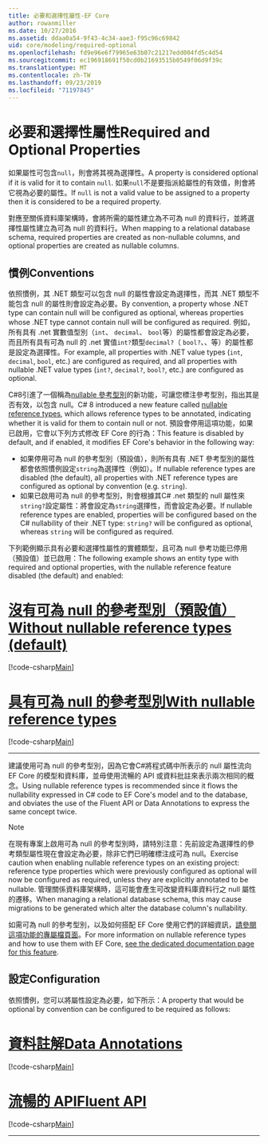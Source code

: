 ```yaml
---
title: 必要和選擇性屬性-EF Core
author: rowanmiller
ms.date: 10/27/2016
ms.assetid: ddaa0a54-9f43-4c34-aae3-f95c96c69842
uid: core/modeling/required-optional
ms.openlocfilehash: fd9e96e6f79965e63b07c21217edd004fd5c4d54
ms.sourcegitcommit: ec196918691f50cd0b21693515b0549f06d9f39c
ms.translationtype: MT
ms.contentlocale: zh-TW
ms.lasthandoff: 09/23/2019
ms.locfileid: "71197845"
---
```

# <a name="required-and-optional-properties"></a><span data-ttu-id="bef93-102">必要和選擇性屬性</span><span class="sxs-lookup"><span data-stu-id="bef93-102">Required and Optional Properties</span></span>

<span data-ttu-id="bef93-103">如果屬性可包含`null`，則會將其視為選擇性。</span><span class="sxs-lookup"><span data-stu-id="bef93-103">A property is considered optional if it is valid for it to contain `null`.</span></span> <span data-ttu-id="bef93-104">如果`null`不是要指派給屬性的有效值，則會將它視為必要的屬性。</span><span class="sxs-lookup"><span data-stu-id="bef93-104">If `null` is not a valid value to be assigned to a property then it is considered to be a required property.</span></span>

<span data-ttu-id="bef93-105">對應至關係資料庫架構時，會將所需的屬性建立為不可為 null 的資料行，並將選擇性屬性建立為可為 null 的資料行。</span><span class="sxs-lookup"><span data-stu-id="bef93-105">When mapping to a relational database schema, required properties are created as non-nullable columns, and optional properties are created as nullable columns.</span></span>

## <a name="conventions"></a><span data-ttu-id="bef93-106">慣例</span><span class="sxs-lookup"><span data-stu-id="bef93-106">Conventions</span></span>

<span data-ttu-id="bef93-107">依照慣例，其 .NET 類型可以包含 null 的屬性會設定為選擇性，而其 .NET 類型不能包含 null 的屬性則會設定為必要。</span><span class="sxs-lookup"><span data-stu-id="bef93-107">By convention, a property whose .NET type can contain null will be configured as optional, whereas properties whose .NET type cannot contain null will be configured as required.</span></span> <span data-ttu-id="bef93-108">例如，所有具有 .net 實數值型別（`int`、 `decimal`、 `bool`等）的屬性都會設定為必要，而且所有具有可為 null 的 .net 實值`int?`類型`decimal?`（ `bool?`、、等）的屬性都是設定為選擇性。</span><span class="sxs-lookup"><span data-stu-id="bef93-108">For example, all properties with .NET value types (`int`, `decimal`, `bool`, etc.) are configured as required, and all properties with nullable .NET value types (`int?`, `decimal?`, `bool?`, etc.) are configured as optional.</span></span>

<span data-ttu-id="bef93-109">C#8引進了一個稱為[nullable 參考型別](/dotnet/csharp/tutorials/nullable-reference-types)的新功能，可讓您標注參考型別，指出其是否有效，以包含 null。</span><span class="sxs-lookup"><span data-stu-id="bef93-109">C# 8 introduced a new feature called [nullable reference types](/dotnet/csharp/tutorials/nullable-reference-types), which allows reference types to be annotated, indicating whether it is valid for them to contain null or not.</span></span> <span data-ttu-id="bef93-110">預設會停用這項功能，如果已啟用，它會以下列方式修改 EF Core 的行為：</span><span class="sxs-lookup"><span data-stu-id="bef93-110">This feature is disabled by default, and if enabled, it modifies EF Core's behavior in the following way:</span></span>

* <span data-ttu-id="bef93-111">如果停用可為 null 的參考型別（預設值），則所有具有 .NET 參考型別的屬性都會依照慣例設定`string`為選擇性（例如）。</span><span class="sxs-lookup"><span data-stu-id="bef93-111">If nullable reference types are disabled (the default), all properties with .NET reference types are configured as optional by convention (e.g. `string`).</span></span>
* <span data-ttu-id="bef93-112">如果已啟用可為 null 的參考型別，則會根據其C# .net 類型的 null 屬性來`string?`設定屬性：將會設定為`string`選擇性，而會設定為必要。</span><span class="sxs-lookup"><span data-stu-id="bef93-112">If nullable reference types are enabled, properties will be configured based on the C# nullability of their .NET type: `string?` will be configured as optional, whereas `string` will be configured as required.</span></span>

<span data-ttu-id="bef93-113">下列範例顯示具有必要和選擇性屬性的實體類型，且可為 null 參考功能已停用（預設值）並已啟用：</span><span class="sxs-lookup"><span data-stu-id="bef93-113">The following example shows an entity type with required and optional properties, with the nullable reference feature disabled (the default) and enabled:</span></span>

# <a name="without-nullable-reference-types-defaulttabwithout-nrt"></a>[<span data-ttu-id="bef93-114">沒有可為 null 的參考型別（預設值）</span><span class="sxs-lookup"><span data-stu-id="bef93-114">Without nullable reference types (default)</span></span>](#tab/without-nrt)

[!code-csharp[Main](../../../samples/core/Miscellaneous/NullableReferenceTypes/CustomerWithoutNullableReferenceTypes.cs?name=Customer&highlight=4-8)]

# <a name="with-nullable-reference-typestabwith-nrt"></a>[<span data-ttu-id="bef93-115">具有可為 null 的參考型別</span><span class="sxs-lookup"><span data-stu-id="bef93-115">With nullable reference types</span></span>](#tab/with-nrt)

[!code-csharp[Main](../../../samples/core/Miscellaneous/NullableReferenceTypes/Customer.cs?name=Customer&highlight=4-6)]

***

<span data-ttu-id="bef93-116">建議使用可為 null 的參考型別，因為它會C#將程式碼中所表示的 null 屬性流向 EF Core 的模型和資料庫，並毋使用流暢的 API 或資料批註來表示兩次相同的概念。</span><span class="sxs-lookup"><span data-stu-id="bef93-116">Using nullable reference types is recommended since it flows the nullability expressed in C# code to EF Core's model and to the database, and obviates the use of the Fluent API or Data Annotations to express the same concept twice.</span></span>

> [!NOTE]
> <span data-ttu-id="bef93-117">在現有專案上啟用可為 null 的參考型別時，請特別注意：先前設定為選擇性的參考類型屬性現在會設定為必要，除非它們已明確標注成可為 null。</span><span class="sxs-lookup"><span data-stu-id="bef93-117">Exercise caution when enabling nullable reference types on an existing project: reference type properties which were previously configured as optional will now be configured as required, unless they are explicitly annotated to be nullable.</span></span> <span data-ttu-id="bef93-118">管理關係資料庫架構時，這可能會產生可改變資料庫資料行之 null 屬性的遷移。</span><span class="sxs-lookup"><span data-stu-id="bef93-118">When managing a relational database schema, this may cause migrations to be generated which alter the database column's nullability.</span></span>

<span data-ttu-id="bef93-119">如需可為 null 的參考型別，以及如何搭配 EF Core 使用它們的詳細資訊，[請參閱這項功能的專屬檔頁面](xref:core/miscellaneous/nullable-reference-types)。</span><span class="sxs-lookup"><span data-stu-id="bef93-119">For more information on nullable reference types and how to use them with EF Core, [see the dedicated documentation page for this feature](xref:core/miscellaneous/nullable-reference-types).</span></span>

## <a name="configuration"></a><span data-ttu-id="bef93-120">設定</span><span class="sxs-lookup"><span data-stu-id="bef93-120">Configuration</span></span>

<span data-ttu-id="bef93-121">依照慣例，您可以將屬性設定為必要，如下所示：</span><span class="sxs-lookup"><span data-stu-id="bef93-121">A property that would be optional by convention can be configured to be required as follows:</span></span>

# <a name="data-annotationstabdata-annotations"></a>[<span data-ttu-id="bef93-122">資料註解</span><span class="sxs-lookup"><span data-stu-id="bef93-122">Data Annotations</span></span>](#tab/data-annotations)

[!code-csharp[Main](../../../samples/core/Modeling/DataAnnotations/Required.cs?highlight=14)]

# <a name="fluent-apitabfluent-api"></a>[<span data-ttu-id="bef93-123">流暢的 API</span><span class="sxs-lookup"><span data-stu-id="bef93-123">Fluent API</span></span>](#tab/fluent-api) 

[!code-csharp[Main](../../../samples/core/Modeling/FluentAPI/Required.cs?highlight=11-13)]

***